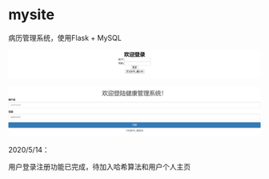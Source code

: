 # mysite

病历管理系统，使用Flask + MySQL

![登陆页面](images/%E7%99%BB%E9%99%86%E9%A1%B5%E9%9D%A2.png)

![注册页面](images/%E6%B3%A8%E5%86%8C%E9%A1%B5%E9%9D%A2.png)

2020/5/14：

用户登录注册功能已完成，待加入哈希算法和用户个人主页

